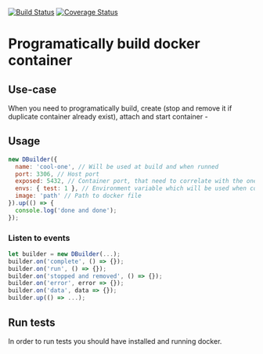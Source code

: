 [![Build Status](https://travis-ci.org/markelog/dbuilder.svg?branch=master)](https://travis-ci.org/markelog/dbuilder)
[![Coverage Status](https://coveralls.io/repos/github/markelog/dbuilder/badge.svg?branch=master&t=CdowK8)](https://coveralls.io/github/SmartCode-Europa/ServiceOrderHub?branch=master)

# Programatically build docker container
## Use-case
When you need to programatically build, create (stop and remove it if duplicate container already exist), attach and start container -

## Usage
```js
new DBuilder({
  name: 'cool-one', // Will be used at build and when runned
  port: 3306, // Host port
  exposed: 5432, // Container port, that need to correlate with the one in Dockerfile
  envs: { test: 1 }, // Environment variable which will be used when container is started
  image: 'path' // Path to docker file
}).up(() => {
  console.log('done and done');
});
```

### Listen to events
```js
let builder = new DBuilder(...);
builder.on('complete', () => {});
builder.on('run', () => {});
builder.on('stopped and removed', () => {});
builder.on('error', error => {});
builder.on('data', data => {});
builder.up(() => ...);
```

## Run tests
In order to run tests you should have installed and running docker.
